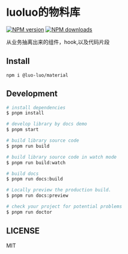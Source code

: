 # luoluo的物料库

[![NPM version](https://img.shields.io/npm/v/@luo-luo/material.svg?style=flat)](https://npmjs.org/package/@luo-luo/material)
[![NPM downloads](http://img.shields.io/npm/dm/@luo-luo/material.svg?style=flat)](https://npmjs.org/package/@luo-luo/material)

从业务抽离出来的组件，hook,以及代码片段

## Install

`npm i @luo-luo/material`

## Development

```bash
# install dependencies
$ pnpm install

# develop library by docs demo
$ pnpm start

# build library source code
$ pnpm run build

# build library source code in watch mode
$ pnpm run build:watch

# build docs
$ pnpm run docs:build

# Locally preview the production build.
$ pnpm run docs:preview

# check your project for potential problems
$ pnpm run doctor
```

## LICENSE

MIT
